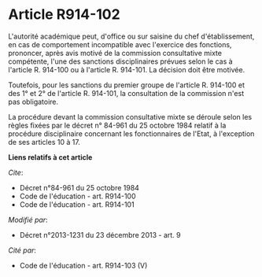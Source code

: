 # Article R914-102

L'autorité académique peut, d'office ou sur saisine du chef d'établissement, en cas de comportement incompatible avec
l'exercice des fonctions, prononcer, après avis motivé de la commission consultative mixte compétente, l'une des sanctions
disciplinaires prévues selon le cas à l'article R. 914-100 ou à l'article R. 914-101. La décision doit être motivée. 

Toutefois, pour les sanctions du premier groupe de l'article R. 914-100 et des 1° et 2° de l'article R. 914-101, la
consultation de la commission n'est pas obligatoire. 

La procédure devant la commission consultative mixte se déroule selon les règles fixées par le décret n° 84-961 du 25 octobre
1984 relatif à la procédure disciplinaire concernant les fonctionnaires de l'Etat, à l'exception de ses articles 10 à 17.

**Liens relatifs à cet article**

_Cite_:

  - Décret n°84-961 du 25 octobre 1984
  - Code de l'éducation - art. R914-100
  - Code de l'éducation - art. R914-101

_Modifié par_:

  - Décret n°2013-1231 du 23 décembre 2013 - art. 9

_Cité par_:

  - Code de l'éducation - art. R914-103 (V)
